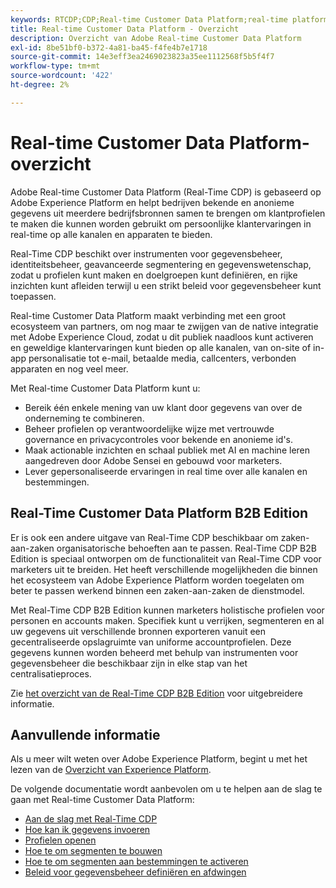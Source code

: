```yaml
---
keywords: RTCDP;CDP;Real-time Customer Data Platform;real-time platform voor klantgegevens;real-time cdp;cdp;Customer AI
title: Real-time Customer Data Platform - Overzicht
description: Overzicht van Adobe Real-time Customer Data Platform
exl-id: 8be51bf0-b372-4a81-ba45-f4fe4b7e1718
source-git-commit: 14e3eff3ea2469023823a35ee1112568f5b5f4f7
workflow-type: tm+mt
source-wordcount: '422'
ht-degree: 2%

---
```


# Real-time Customer Data Platform-overzicht

Adobe Real-time Customer Data Platform (Real-Time CDP) is gebaseerd op Adobe Experience Platform en helpt bedrijven bekende en anonieme gegevens uit meerdere bedrijfsbronnen samen te brengen om klantprofielen te maken die kunnen worden gebruikt om persoonlijke klantervaringen in real-time op alle kanalen en apparaten te bieden.

Real-Time CDP beschikt over instrumenten voor gegevensbeheer, identiteitsbeheer, geavanceerde segmentering en gegevenswetenschap, zodat u profielen kunt maken en doelgroepen kunt definiëren, en rijke inzichten kunt afleiden terwijl u een strikt beleid voor gegevensbeheer kunt toepassen.

Real-time Customer Data Platform maakt verbinding met een groot ecosysteem van partners, om nog maar te zwijgen van de native integratie met Adobe Experience Cloud, zodat u dit publiek naadloos kunt activeren en geweldige klantervaringen kunt bieden op alle kanalen, van on-site of in-app personalisatie tot e-mail, betaalde media, callcenters, verbonden apparaten en nog veel meer.

Met Real-time Customer Data Platform kunt u:

* Bereik één enkele mening van uw klant door gegevens van over de onderneming te combineren.
* Beheer profielen op verantwoordelijke wijze met vertrouwde governance en privacycontroles voor bekende en anonieme id&#39;s.
* Maak actionable inzichten en schaal publiek met AI en machine leren aangedreven door Adobe Sensei en gebouwd voor marketers.
* Lever gepersonaliseerde ervaringen in real time over alle kanalen en bestemmingen.

## Real-Time Customer Data Platform B2B Edition

Er is ook een andere uitgave van Real-Time CDP beschikbaar om zaken-aan-zaken organisatorische behoeften aan te passen. Real-Time CDP B2B Edition is speciaal ontworpen om de functionaliteit van Real-Time CDP voor marketers uit te breiden. Het heeft verschillende mogelijkheden die binnen het ecosysteem van Adobe Experience Platform worden toegelaten om beter te passen werkend binnen een zaken-aan-zaken de dienstmodel.

Met Real-Time CDP B2B Edition kunnen marketers holistische profielen voor personen en accounts maken. Specifiek kunt u verrijken, segmenteren en al uw gegevens uit verschillende bronnen exporteren vanuit een gecentraliseerde opslagruimte van uniforme accountprofielen. Deze gegevens kunnen worden beheerd met behulp van instrumenten voor gegevensbeheer die beschikbaar zijn in elke stap van het centralisatieproces.

Zie [het overzicht van de Real-Time CDP B2B Edition](./b2b-overview.md) voor uitgebreidere informatie.

## Aanvullende informatie

Als u meer wilt weten over Adobe Experience Platform, begint u met het lezen van de [Overzicht van Experience Platform](../landing/home.md).

De volgende documentatie wordt aanbevolen om u te helpen aan de slag te gaan met Real-time Customer Data Platform:

* [Aan de slag met Real-Time CDP](get-started.md)
* [Hoe kan ik gegevens invoeren](sources/sources-overview.md)
* [Profielen openen](profile/profile-overview.md)
* [Hoe te om segmenten te bouwen](segmentation/segmentation-overview.md)
* [Hoe te om segmenten aan bestemmingen te activeren](destinations/overview.md)
* [Beleid voor gegevensbeheer definiëren en afdwingen](privacy/data-governance-overview.md)
